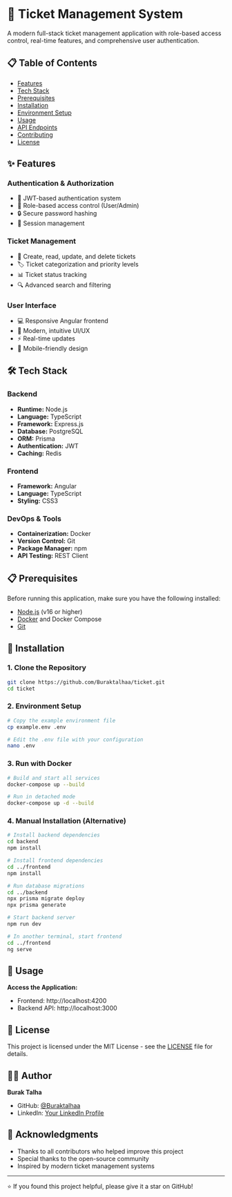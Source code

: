 # 🎫 Ticket Management System

A modern full-stack ticket management application with role-based access control, real-time features, and comprehensive user authentication.

## 📋 Table of Contents
- [Features](#features)
- [Tech Stack](#tech-stack)
- [Prerequisites](#prerequisites)
- [Installation](#installation)
- [Environment Setup](#environment-setup)
- [Usage](#usage)
- [API Endpoints](#api-endpoints)
- [Contributing](#contributing)
- [License](#license)

## ✨ Features

### Authentication & Authorization
- 🔐 JWT-based authentication system
- 👥 Role-based access control (User/Admin)
- 🔒 Secure password hashing
- 📱 Session management

### Ticket Management
- 📝 Create, read, update, and delete tickets
- 🏷️ Ticket categorization and priority levels
- 📊 Ticket status tracking
- 🔍 Advanced search and filtering

### User Interface
- 💻 Responsive Angular frontend
- 🎨 Modern, intuitive UI/UX
- ⚡ Real-time updates
- 📱 Mobile-friendly design

## 🛠️ Tech Stack

### Backend
- **Runtime:** Node.js
- **Language:** TypeScript
- **Framework:** Express.js
- **Database:** PostgreSQL
- **ORM:** Prisma
- **Authentication:** JWT
- **Caching:** Redis

### Frontend
- **Framework:** Angular
- **Language:** TypeScript
- **Styling:** CSS3

### DevOps & Tools
- **Containerization:** Docker
- **Version Control:** Git
- **Package Manager:** npm
- **API Testing:** REST Client

## 📋 Prerequisites

Before running this application, make sure you have the following installed:

- [Node.js](https://nodejs.org/) (v16 or higher)
- [Docker](https://www.docker.com/) and Docker Compose
- [Git](https://git-scm.com/)

## 🚀 Installation

### 1. Clone the Repository
```bash
git clone https://github.com/Buraktalhaa/ticket.git
cd ticket
```

### 2. Environment Setup
```bash
# Copy the example environment file
cp example.env .env

# Edit the .env file with your configuration
nano .env
```

### 3. Run with Docker
```bash
# Build and start all services
docker-compose up --build

# Run in detached mode
docker-compose up -d --build
```

### 4. Manual Installation (Alternative)
```bash
# Install backend dependencies
cd backend
npm install

# Install frontend dependencies
cd ../frontend
npm install

# Run database migrations
cd ../backend
npx prisma migrate deploy
npx prisma generate

# Start backend server
npm run dev

# In another terminal, start frontend
cd ../frontend
ng serve
```

## 🔧 Usage

**Access the Application:**
   - Frontend: http://localhost:4200
   - Backend API: http://localhost:3000

## 📝 License

This project is licensed under the MIT License - see the [LICENSE](LICENSE) file for details.

## 👨‍💻 Author

**Burak Talha**
- GitHub: [@Buraktalhaa](https://github.com/Buraktalhaa)
- LinkedIn: [Your LinkedIn Profile](www.linkedin.com/in/buraktalhamemis)

## 🙏 Acknowledgments

- Thanks to all contributors who helped improve this project
- Special thanks to the open-source community
- Inspired by modern ticket management systems

---

⭐ If you found this project helpful, please give it a star on GitHub!